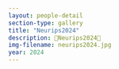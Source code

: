```yaml
---
layout: people-detail
section-type: gallery
title: "Neurips2024"
description: 🎉Neurips2024🎉
img-filename: neurips2024.jpg
year: 2024
---
```

